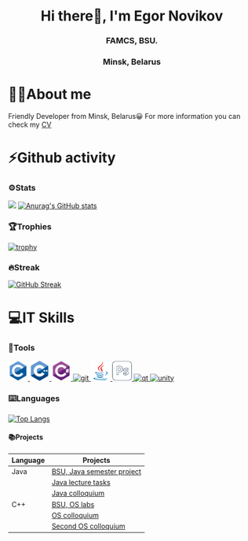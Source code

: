 <h1 align="center">Hi there👋, I'm Egor Novikov</h1>
<h3 align="center">FAMCS, BSU.</h3>
<h3 align="center">Minsk, Belarus</h3>

# 🧑🏻About me
Friendly Developer from Minsk, Belarus😀
For more information you can check my [CV](https://github.com/BSUEgorNovikov/BSUEgorNovikov/blob/main/Egor_Novikov_-_Student%20(1).pdf)
# ⚡Github activity
### ⚙️Stats
![](https://github-profile-summary-cards.vercel.app/api/cards/profile-details?username=BSUEgorNovikov&theme=solarized_dark)
[![Anurag's GitHub stats](https://github-readme-stats.vercel.app/api?username=BSUEgorNovikov&show_icons=true&theme=dracula)](https://github.com/anuraghazra/github-readme-stats)
### 🏆Trophies
[![trophy](https://github-profile-trophy.vercel.app/?username=BSUEgorNovikov&theme=monokai)](https://github.com/ryo-ma/github-profile-trophy)
### 🔥Streak
<a href="https://git.io/streak-stats"><img src="https://github-readme-streak-stats.herokuapp.com?user=BSUEgorNovikov&theme=dark" alt="GitHub Streak" /></a>
<p align="left">
</p>

# 💻IT Skills
### 🔧️Tools
<p align="left"> <a href="https://www.cprogramming.com/" target="_blank" rel="noreferrer"> <img src="https://raw.githubusercontent.com/devicons/devicon/master/icons/c/c-original.svg" alt="c" width="40" height="40"/> </a> <a href="https://www.w3schools.com/cpp/" target="_blank" rel="noreferrer"> <img src="https://raw.githubusercontent.com/devicons/devicon/master/icons/cplusplus/cplusplus-original.svg" alt="cplusplus" width="40" height="40"/> </a> <a href="https://www.w3schools.com/cs/" target="_blank" rel="noreferrer"> <img src="https://raw.githubusercontent.com/devicons/devicon/master/icons/csharp/csharp-original.svg" alt="csharp" width="40" height="40"/> </a> <a href="https://git-scm.com/" target="_blank" rel="noreferrer"> <img src="https://www.vectorlogo.zone/logos/git-scm/git-scm-icon.svg" alt="git" width="40" height="40"/> </a> <a href="https://www.java.com" target="_blank" rel="noreferrer"> <img src="https://raw.githubusercontent.com/devicons/devicon/master/icons/java/java-original.svg" alt="java" width="40" height="40"/> </a> <a href="https://www.photoshop.com/en" target="_blank" rel="noreferrer"> <img src="https://raw.githubusercontent.com/devicons/devicon/master/icons/photoshop/photoshop-line.svg" alt="photoshop" width="40" height="40"/> </a> <a href="https://www.qt.io/" target="_blank" rel="noreferrer"> <img src="https://upload.wikimedia.org/wikipedia/commons/0/0b/Qt_logo_2016.svg" alt="qt" width="40" height="40"/> </a> <a href="https://unity.com/" target="_blank" rel="noreferrer"> <img src="https://www.vectorlogo.zone/logos/unity3d/unity3d-icon.svg" alt="unity" width="40" height="40"/> </a> </p>

### ⌨️Languages
[![Top Langs](https://github-readme-stats.vercel.app/api/top-langs/?username=BSUEgorNovikov&show_icons=true&theme=dracula&layout=compact)](https://github.com/anuraghazra/github-readme-stats)

#### 📚Projects
| Language | Projects                   |
|------------------------|----------------------------------------|
| Java                   | [BSU, Java semester project](https://github.com/BSUEgorNovikov/industrial-programming)
||[Java lecture tasks](https://github.com/BSUEgorNovikov/java_lecture_tasks) |
||[Java colloquium](https://github.com/BSUEgorNovikov/java_lecture_tasks) |
| С++                 | [BSU, OS labs](https://github.com/BSUEgorNovikov/operation_systems_labs) |
|| [OS colloquium](https://github.com/BSUEgorNovikov/OS_coloquim) |
|| [Second OS colloquium](https://github.com/BSUEgorNovikov/os_coloqium_2) |
